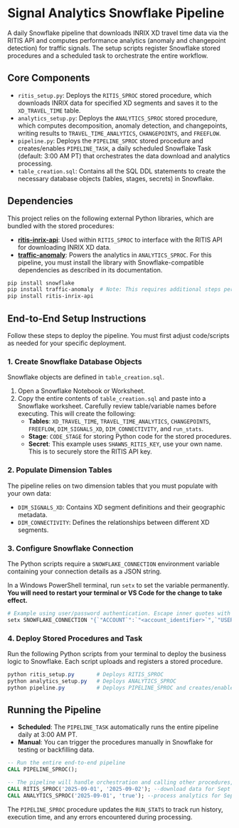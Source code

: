 # Signal Analytics Snowflake Pipeline

A daily Snowflake pipeline that downloads INRIX XD travel time data via the RITIS API and computes performance analytics (anomaly and changepoint detection) for traffic signals. The setup scripts register Snowflake stored procedures and a scheduled task to orchestrate the entire workflow.

## Core Components

- `ritis_setup.py`: Deploys the `RITIS_SPROC` stored procedure, which downloads INRIX data for specified XD segments and saves it to the `XD_TRAVEL_TIME` table.
- `analytics_setup.py`: Deploys the `ANALYTICS_SPROC` stored procedure, which computes decomposition, anomaly detection, and changepoints, writing results to `TRAVEL_TIME_ANALYTICS`, `CHANGEPOINTS`, and `FREEFLOW`.
- `pipeline.py`: Deploys the `PIPELINE_SPROC` stored procedure and creates/enables `PIPELINE_TASK`, a daily scheduled Snowflake Task (default: 3:00 AM PT) that orchestrates the data download and analytics processing.
- `table_creation.sql`: Contains all the SQL DDL statements to create the necessary database objects (tables, stages, secrets) in Snowflake.

## Dependencies

This project relies on the following external Python libraries, which are bundled with the stored procedures:

- **[ritis-inrix-api](https://github.com/ShawnStrasser/RITIS_INRIX_API)**: Used within `RITIS_SPROC` to interface with the RITIS API for downloading INRIX XD data.
- **[traffic-anomaly](https://github.com/ShawnStrasser/traffic-anomaly)**: Powers the analytics in `ANALYTICS_SPROC`. For this pipeline, you must install the library with Snowflake-compatible dependencies as described in its documentation.



```bash
pip install snowflake
pip install traffic-anomaly  # Note: This requires additional steps per the docs
pip install ritis-inrix-api
```

## End-to-End Setup Instructions

Follow these steps to deploy the pipeline. You must first adjust code/scripts as needed for your specific deployment.

### 1. Create Snowflake Database Objects

Snowflake objects are defined in `table_creation.sql`.

1.  Open a Snowflake Notebook or Worksheet.
2.  Copy the entire contents of `table_creation.sql` and paste into a Snowflake worksheet. Carefully review table/variable names before executing. This will create the following:
    - **Tables**: `XD_TRAVEL_TIME`, `TRAVEL_TIME_ANALYTICS`, `CHANGEPOINTS`, `FREEFLOW`, `DIM_SIGNALS_XD`, `DIM_CONNECTIVITY`, and `run_stats`.
    - **Stage**: `CODE_STAGE` for storing Python code for the stored procedures.
    - **Secret**: This example uses `SHAWNS_RITIS_KEY`, use your own name. This is to securely store the RITIS API key.


### 2. Populate Dimension Tables

The pipeline relies on two dimension tables that you must populate with your own data:
- `DIM_SIGNALS_XD`: Contains XD segment definitions and their geographic metadata.
- `DIM_CONNECTIVITY`: Defines the relationships between different XD segments.

### 3. Configure Snowflake Connection

The Python scripts require a `SNOWFLAKE_CONNECTION` environment variable containing your connection details as a JSON string.

In a Windows PowerShell terminal, run `setx` to set the variable permanently. **You will need to restart your terminal or VS Code for the change to take effect.**

```powershell
# Example using user/password authentication. Escape inner quotes with backticks (`).
setx SNOWFLAKE_CONNECTION "{`"ACCOUNT`":`"<account_identifier>`",`"USER`":`"<user>`",`"PASSWORD`":`"<password>`",`"ROLE`":`"<role>`",`"WAREHOUSE`":`"<warehouse>`",`"DATABASE`":`"TPAU_DB`",`"SCHEMA`":`"TPAU_RITIS_SCHEMA`"}"
```

### 4. Deploy Stored Procedures and Task

Run the following Python scripts from your terminal to deploy the business logic to Snowflake. Each script uploads and registers a stored procedure.

```powershell
python ritis_setup.py       # Deploys RITIS_SPROC
python analytics_setup.py   # Deploys ANALYTICS_SPROC
python pipeline.py          # Deploys PIPELINE_SPROC and creates/enables the daily PIPELINE_TASK
```

## Running the Pipeline

- **Scheduled**: The `PIPELINE_TASK` automatically runs the entire pipeline daily at 3:00 AM PT.
- **Manual**: You can trigger the procedures manually in Snowflake for testing or backfilling data.

```sql
-- Run the entire end-to-end pipeline
CALL PIPELINE_SPROC();

-- The pipeline will handle orchestration and calling other procedures, like this:
CALL RITIS_SPROC('2025-09-01', '2025-09-02'); --download data for Sept 1, 2025
CALL ANALYTICS_SPROC('2025-09-01', 'true'); --process analytics for Sept 1, 2025
```
The `PIPELINE_SPROC` procedure updates the `RUN_STATS` to track run history, execution time, and any errors encountered during processing.
